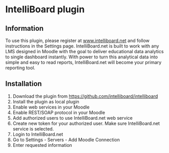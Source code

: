 IntelliBoard plugin
==================

Information
-----------

To use this plugin, please register at www.intelliboard.net and follow instructions in the Settings page.
IntelliBoard.net is built to work with any LMS designed in Moodle with the goal to deliver educational
data analytics to single dashboard instantly. With power to turn this analytical data into simple and easy
to read reports, IntelliBoard.net will become your primary reporting tool.


Installation
-----------
1. Download the plugin from https://github.com/intelliboard/intelliboard
2. Install the plugin as local plugin
3. Enable web services in your Moodle
4. Enable REST/SOAP protocol in your Moodle
5. Add authorized users to use IntelliBoard.net web service
6. Create new token for your authorized user. Make sure IntelliBoard.net service is selected.
7. Login to IntelliBoard.net
8. Go to Settings - Servers - Add Moodle Connection
9. Enter requested information
